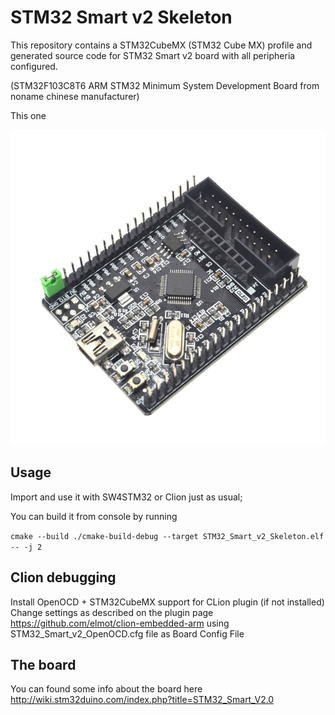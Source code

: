 # STM32 Smart v2 Skeleton
This repository contains a STM32CubeMX (STM32 Cube MX) profile and generated source code
for STM32 Smart v2 board with all peripheria configured.

(STM32F103C8T6 ARM STM32 Minimum System Development Board from noname chinese manufacturer) 

This one

![STM32 Smart v2](https://raw.githubusercontent.com/alera/STM32_Smart_v2_Skeleton/master/Docs/02.jpg)

## Usage
Import and use it with SW4STM32 or Clion just as usual;

You can build it from console by running

`cmake --build ./cmake-build-debug --target STM32_Smart_v2_Skeleton.elf -- -j 2`

## Clion debugging
Install OpenOCD + STM32CubeMX support for CLion plugin (if not installed)
Change settings as described on the plugin page https://github.com/elmot/clion-embedded-arm
using STM32_Smart_v2_OpenOCD.cfg file as Board Config File

## The board
You can found some info about the board here http://wiki.stm32duino.com/index.php?title=STM32_Smart_V2.0
